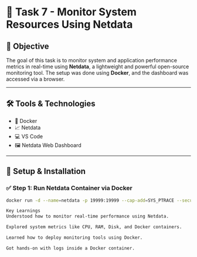 # 🚀 Task 7 - Monitor System Resources Using Netdata

## 📌 Objective
The goal of this task is to monitor system and application performance metrics in real-time using **Netdata**, a lightweight and powerful open-source monitoring tool. The setup was done using **Docker**, and the dashboard was accessed via a browser.

---

## 🛠️ Tools & Technologies
- 🐳 Docker
- 📈 Netdata
- 💻 VS Code
- 🖼️ Netdata Web Dashboard

---

## 🔧 Setup & Installation

### ✅ Step 1: Run Netdata Container via Docker
```bash
docker run -d --name=netdata -p 19999:19999 --cap-add=SYS_PTRACE --security-opt apparmor=unconfined netdata/netdata

Key Learnings
Understood how to monitor real-time performance using Netdata.

Explored system metrics like CPU, RAM, Disk, and Docker containers.

Learned how to deploy monitoring tools using Docker.

Got hands-on with logs inside a Docker container.